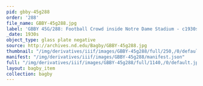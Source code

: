 ```yaml
---
pid: gbby-45g288
order: '288'
file_name: GBBY-45g288.jpg
label: 'GBBY 45G/288: Football Crowd inside Notre Dame Stadium - c1930s'
_date: 1930s
object_type: glass plate negative
source: http://archives.nd.edu/Bagby/GBBY-45g288.jpg
thumbnail: "/img/derivatives/iiif/images/GBBY-45g288/full/250,/0/default.jpg"
manifest: "/img/derivatives/iiif/images/GBBY-45g288/manifest.json"
full: "/img/derivatives/iiif/images/GBBY-45g288/full/1140,/0/default.jpg"
layout: bagby_item
collection: bagby
---
```

